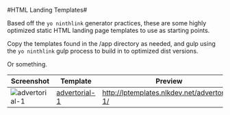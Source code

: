 #HTML Landing Templates#

Based off the `yo ninthlink` generator practices, these are some highly optimized static HTML landing page templates to use as starting points.

Copy the templates found in the /app directory as needed, and gulp using the `yo ninthlink` gulp process to build in to optimized dist versions.

Or something.

| Screenshot | Template | Preview |
| ---------- | -------- | ------- |
| ![advertorial-1](https://bitbucket.org/nlk/html-landing-templates/raw/master/app/advertorial-1/screenshot.png) | [advertorial-1](https://bitbucket.org/nlk/html-landing-templates/raw/master/app/advertorial-1/) | http://lptemplates.nlkdev.net/advertorial-1/ |
